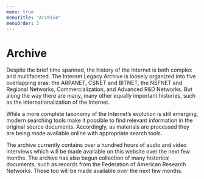 ```yaml
---
menu: true
menuTitle: "Archive"
menuOrder: 3
---
```


# Archive

Despite the brief time spanned, the history of the Internet is both complex and multifaceted.  The Internet Legacy Archive is loosely organized into five overlapping eras: the ARPANET, CSNET and BITNET, the NSFNET and Regional Networks, Commercialization, and Advanced R&D Networks.  But along the way there are many, many other equally important histories, such as the internationalization of the Internet.

While a more complete taxonomy of the Internet’s evolution is still emerging, modern searching tools make it possible to find relevant information in the original source documents.  Accordingly, as materials are processed they are being made available online with appropriate search tools.

The archive currently contains over a hundred hours of audio and video interviews which will be made available on this website over the next few months.  The archive has also begun collection of many historical documents, such as records from the Federation of American Research Networks.  These too will be made available over the next few months.

